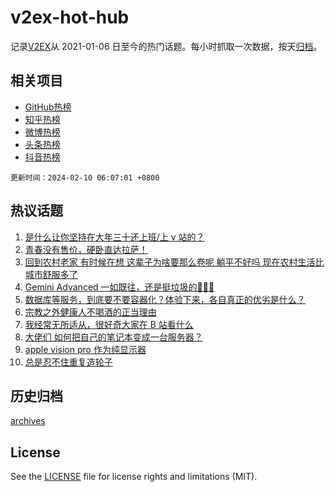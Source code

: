 # v2ex-hot-hub

 记录[V2EX](https://www.v2ex.com/)从 2021-01-06 日至今的热门话题。每小时抓取一次数据，按天[归档](archives)。
 
 ## 相关项目

- [GitHub热榜](https://github.com/lonnyzhang423/github-hot-hub)
- [知乎热榜](https://github.com/lonnyzhang423/zhihu-hot-hub)
- [微博热榜](https://github.com/lonnyzhang423/weibo-hot-hub)
- [头条热榜](https://github.com/lonnyzhang423/toutiao-hot-hub)
- [抖音热榜](https://github.com/lonnyzhang423/douyin-hot-hub)


 `更新时间：2024-02-10 06:07:01 +0800`

## 热议话题

1. [是什么让你坚持在大年三十还上班/上 v 站的？](https://www.v2ex.com/t/1015124)
1. [青春没有售价，硬卧直达拉萨！](https://www.v2ex.com/t/1015138)
1. [回到农村老家 有时候在想 这辈子为啥要那么卷呢 躺平不好吗 现在农村生活比城市舒服多了](https://www.v2ex.com/t/1015160)
1. [Gemini Advanced 一如既往，还是挺垃圾的🤣🤣🤣](https://www.v2ex.com/t/1015141)
1. [数据库等服务，到底要不要容器化？体验下来，各自真正的优劣是什么？](https://www.v2ex.com/t/1015122)
1. [宗教之外健康人不喝酒的正当理由](https://www.v2ex.com/t/1015147)
1. [我经常无所适从，很好奇大家在 B 站看什么](https://www.v2ex.com/t/1015175)
1. [大佬们 如何把自己的笔记本变成一台服务器？](https://www.v2ex.com/t/1015136)
1. [apple vision pro 作为纯显示器](https://www.v2ex.com/t/1015183)
1. [总是忍不住重复造轮子](https://www.v2ex.com/t/1015148)

## 历史归档

[archives](archives)

## License

See the [LICENSE](LICENSE) file for license rights and limitations (MIT).
